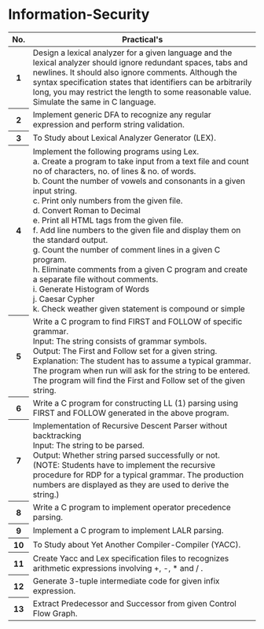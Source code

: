 # Information-Security

<table class="table table-striped">
  <thead>
    <tr>
      <th scope="col">No.</th>
      <th scope="col">Practical's</th>
    </tr>
  </thead>
  <tbody>
    <tr>
      <th scope="row">1</th>
      <td>Design a lexical analyzer for a given language and the lexical
analyzer should ignore redundant spaces, tabs and newlines. It
should also ignore comments. Although the syntax specification
states that identifiers can be arbitrarily long, you may restrict the
length to some reasonable value. Simulate the same in C language.</td>
    </tr>
    <tr>
      <th scope="row">2</th>
      <td>Implement generic DFA to recognize any regular expression and
perform string validation.</td>
    </tr>
    <tr>
      <th scope="row">3</th>
      <td>To Study about Lexical Analyzer Generator (LEX).</td>
    </tr>
    <tr>
      <th scope="row">4</th>
      <td>Implement the following programs using Lex.
<br>a. Create a program to take input from a text file and count no of
characters, no. of lines & no. of words.
<br>b. Count the number of vowels and consonants in a given input
string.
<br>c. Print only numbers from the given file.
<br>d. Convert Roman to Decimal
<br>e. Print all HTML tags from the given file.
<br>f. Add line numbers to the given file and display them on the
standard output.
<br>g. Count the number of comment lines in a given C program.
<br>h. Eliminate comments from a given C program and create a separate
file without comments.
<br>i. Generate Histogram of Words
<br>j. Caesar Cypher
<br>k. Check weather given statement is compound or simple
</td>
    </tr>
    <tr>
      <th scope="row">5</th>
      <td>Write a C program to find FIRST and FOLLOW of specific
grammar.
<br>Input: The string consists of grammar symbols.
<br>Output: The First and Follow set for a given string.
<br>Explanation:
The student has to assume a typical grammar. The program when run
will ask for the string to be entered. The program will find the First
and Follow set of the given string.</td>
    </tr>
    <tr>
      <th scope="row">6</th>
      <td>Write a C program for constructing LL (1) parsing using FIRST and
FOLLOW generated in the above program.
</td>
    </tr>
    <tr>
      <th scope="row">7</th>
      <td>Implementation of Recursive Descent Parser without backtracking
<br>Input: The string to be parsed.
<br>Output: Whether string parsed successfully or not.
<br>(NOTE: Students have to implement the recursive procedure for
RDP for a typical grammar. The production numbers are displayed
as they are used to derive the string.)</td>
    </tr>
    <tr>
      <th scope="row">8</th>
      <td>Write a C program to implement operator precedence parsing. </td>
    </tr>
    <tr>
      <th scope="row">9</th>
      <td>Implement a C program to implement LALR parsing.</td>
    </tr>
    <tr>
      <th scope="row">10</th>
      <td>To Study about Yet Another Compiler-Compiler (YACC).</td>
    </tr>
    <tr>
      <th scope="row">11</th>
      <td>Create Yacc and Lex specification files to recognizes arithmetic
expressions involving +, -,
* and / .
</td>
    </tr>
    <tr>
      <th scope="row">12</th>
      <td>Generate 3-tuple intermediate code for given infix expression.</td>
    </tr>
    <tr>
      <th scope="row">13</th>
      <td>Extract Predecessor and Successor from given Control Flow Graph.</td>
    </tr>
  </tbody>
</table>
